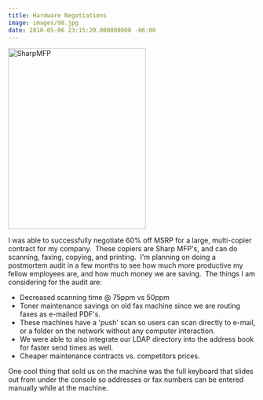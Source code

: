 ```yaml
---
title: Hardware Negotiations
image: images/98.jpg
date: 2010-05-06 23:15:20.000000000 -06:00
---
```

<a rel="attachment wp-att-264" href="http://www.benjaminfran.com/?attachment_id=264"><img class="aligncenter size-full wp-image-264" title="SharpMFP" src="/images/old/SharpMFP2_nka6mc.jpg" alt="SharpMFP" width="280" height="368" /></a>

I was able to successfully negotiate 60% off MSRP for a large, multi-copier contract for my company.  These copiers are Sharp MFP's, and can do scanning, faxing, copying, and printing.  I'm planning on doing a postmortem audit in a few months to see how much more productive my fellow employees are, and how much money we are saving.  The things I am considering for the audit are:
<ul>
	<li>Decreased scanning time @ 75ppm vs 50ppm</li>
	<li>Toner maintenance savings on old fax machine since we are routing faxes as e-mailed PDF's.</li>
	<li>These machines have a 'push' scan so users can scan directly to e-mail, or a folder on the network without any computer interaction.</li>
	<li>We were able to also integrate our LDAP directory into the address book for faster send times as well.</li>
	<li>Cheaper maintenance contracts vs. competitors prices.</li>
</ul>
One cool thing that sold us on the machine was the full keyboard that slides out from under the console so addresses or fax numbers can be entered manually while at the machine.
